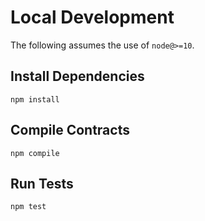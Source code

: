 # Local Development

The following assumes the use of `node@>=10`.

## Install Dependencies

`npm install`

## Compile Contracts

`npm compile`

## Run Tests

`npm test`
